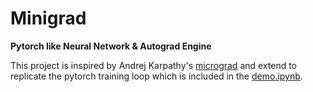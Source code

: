 # Minigrad
**Pytorch like Neural Network & Autograd Engine**

This project is inspired by Andrej Karpathy's [micrograd](https://github.com/karpathy/micrograd) and extend to replicate the pytorch training loop 
which is included in the [demo.ipynb](/demo.ipynb).
